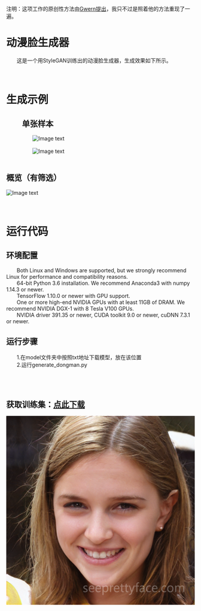 
注明：这项工作的原创性方法由[Gwern提出](https://www.gwern.net/)，我只不过是照着他的方法重现了一遍。
# 动漫脸生成器
&emsp;&emsp;这是一个用StyleGAN训练出的动漫脸生成器，生成效果如下所示。<br /><br /><br />

# 生成示例

## &emsp;&emsp;单张样本
&emsp;&emsp;&emsp;&emsp;&emsp;![Image text](https://github.com/a312863063/seeprettyface-ganerator-dongman/blob/master/examples/example3.png)<br/><br/>
&emsp;&emsp;&emsp;&emsp;&emsp;![Image text](https://github.com/a312863063/seeprettyface-ganerator-dongman/blob/master/examples/example2.png)<br/><br/>

## 概览（有筛选）
![Image text](https://github.com/a312863063/seeprettyface-ganerator-dongman/blob/master/examples/64_examples.jpg)
<br /><br /><br />
# 运行代码
## 环境配置
&emsp;&emsp;Both Linux and Windows are supported, but we strongly recommend Linux for performance and compatibility reasons.<br/>
&emsp;&emsp;64-bit Python 3.6 installation. We recommend Anaconda3 with numpy 1.14.3 or newer.<br/>
&emsp;&emsp;TensorFlow 1.10.0 or newer with GPU support.<br/>
&emsp;&emsp;One or more high-end NVIDIA GPUs with at least 11GB of DRAM. We recommend NVIDIA DGX-1 with 8 Tesla V100 GPUs.<br/>
&emsp;&emsp;NVIDIA driver 391.35 or newer, CUDA toolkit 9.0 or newer, cuDNN 7.3.1 or newer.<br/>

## 运行步骤
&emsp;&emsp;1.在model文件夹中按照txt地址下载模型，放在该位置<br/>
&emsp;&emsp;2.运行generate_dongman.py<br/>
<br /><br /><br />
## 获取训练集：[点此下载](http://www.seeprettyface.com/mydataset_page2.html)
![Image text](https://github.com/a312863063/seeprettyface/blob/master/EP001-01.png)
